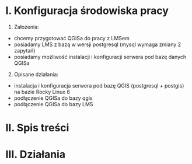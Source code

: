 # I. Konfiguracja środowiska pracy


1. Założenia: 

* chcemy przygotować QGISa do pracy z LMSem
* posiadamy LMS z bazą w wersji postgresql (mysql wymaga zmiany 2 zapytań)
* posiadamy możliwość instalacji i konfiguracji serwera pod bazę danych QGISa



2. Opisane działania:

* instalacja i konfiguracja serwera pod bazę QGIS (postgresql + postgis) na bazie Rocky Linux 8
* podłączenie QGISa do bazy qgis
* podłączenie QGISa do bazy LMS


# II. Spis treści  



# III. Działania

